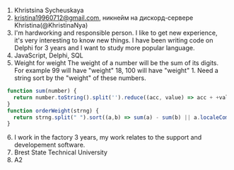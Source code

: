 1. Khristsina Sycheuskaya
2. kristina19960712@gmail.com, никнейм на дискорд-сервере Khristina(@KhristinaNya)
3. I'm hardworking and responsible person. I like to get new experience, it's very interesting to know new things. I have been writing code on Delphi for 3 years and I want to study more popular language.    
4. JavaScript, Delphi, SQL
5. Weight for weight
The weight of a number will be the sum of its digits.
For example 99 will have "weight" 18, 100 will have "weight" 1.
Need a string sort by the "weight" of these numbers.
```js
 function sum(number) {
   return number.toString().split('').reduce((acc, value) => acc + +value, 0);
 }
 function orderWeight(strng) {
   return strng.split(" ").sort((a,b) => sum(a) - sum(b) || a.localeCompare(b)).join(' ');
 }
```
6. I work in the factory 3 years, my work relates to the support and developement software.
7. Brest State Technical University
8. A2